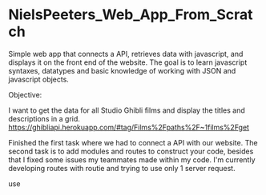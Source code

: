 # NielsPeeters_Web_App_From_Scratch
 Simple web app that connects a API, retrieves data with javascript, and displays it on the front end of the website. The goal is to learn javascript syntaxes, datatypes and basic knowledge of working with JSON and javascript objects.

Objective:

I want to get the data for all Studio Ghibli films and display the titles and descriptions in a grid. 
https://ghibliapi.herokuapp.com/#tag/Films%2Fpaths%2F~1films%2Fget

Finished the first task where we had to connect a API with our website. The second task is to add modules and routes to construct your code, besides that I fixed some issues my teammates made within my code. I'm currently developing routes with routie and trying to use only 1 server request.

use <script type="module" src="script.js"> or <script defer src="script.js"> at the top of the page

Modules:
A module is just a file. One script is one module. As simple as that.

Modules can load each other and use special directives export and import to interchange functionality, call functions of one module from another one:

export keyword labels variables and functions that should be accessible from outside the current module.
import allows the import of functionality from other modules.

Async
async scripts load in the background and run when ready. The DOM and other scripts don’t wait for them, and they don’t wait for anything. A fully independent script that runs when loaded. As simple, as it can get, right?

Scope:
Scope is the accessibility of variables, functions, and objects in some particular part of your code during runtime. In other words, scope determines the visibility of variables and other resources in areas of your code.

Hoisting
Basically, when JavaScript compiles all of your code, all variable declarations using var are lifted to the top of their functional/local scope (if declared inside a function) or to the top of their global scope (if declared outside of a function) regardless of where the actual declaration has been made. This is what we mean by “hoisting”. Now bear in mind, this notion of ‘hoisting’ doesn’t literally happen in your code, but is rather something that happens figuratively, and relates to how the JavaScript compiler reads through your code.
Function declarations

Always put variables at the top, after that tell you story and add functions to your application

